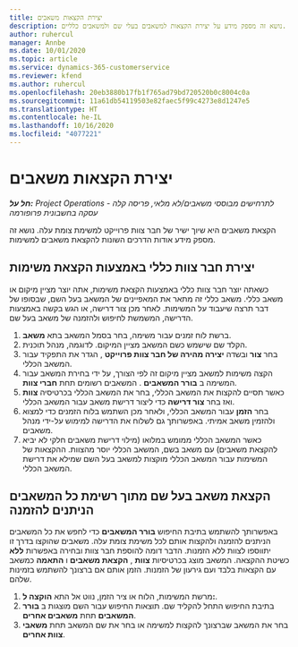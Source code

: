 ```yaml
---
title: יצירת הקצאות משאבים
description: נושא זה מספק מידע על יצירת הקצאות למשאבים בעלי שם ולמשאבים כלליים.
author: ruhercul
manager: Annbe
ms.date: 10/01/2020
ms.topic: article
ms.service: dynamics-365-customerservice
ms.reviewer: kfend
ms.author: ruhercul
ms.openlocfilehash: 20eb3880b17fb1f765ad79bd720520b0c8004c0a
ms.sourcegitcommit: 11a61db54119503e82faec5f99c4273e8d1247e5
ms.translationtype: HT
ms.contentlocale: he-IL
ms.lasthandoff: 10/16/2020
ms.locfileid: "4077221"
---
```

# <a name="create-resource-assignments"></a>יצירת הקצאות משאבים

_**חל על:** Project Operations לתרחישים מבוססי משאבים/לא מלאי, פריסה קלה - עסקה בחשבונית פרופורמה_


הקצאת משאבים היא שיוך ישיר של חבר צוות פרוייקט למשימת צומת עלה. נושא זה מספק מידע אודות הדרכים השונות להקצאת משאבים למשימות.

## <a name="create-a-generic-team-member-through-task-assignment"></a>יצירת חבר צוות כללי באמצעות הקצאת משימות


כשאתה יוצר חבר צוות כללי באמצעות הקצאת משימות, אתה יוצר מציין מיקום או משאב כללי. משאב כללי זה מתאר את המאפיינים של המשאב בעל השם, שבסופו של דבר תרצה שיעבוד על המשימות. לאחר מכן צור דרישה, או הגש בקשה באמצעות הדרישה, המשמשת לחיפוש ולהזמנה של משאב בעל שם.

1. ברשת לוח זמנים עבור משימה, בחר בסמל המשאב בתא **משאב**.
2. הקלד שם שישמש כשם המשאב מציין המיקום. לדוגמה, מנהל תוכנית.
3. בחר **צור** ובשדה **יצירה מהירה של חבר צוות פרוייקט** , הגדר את התפקיד עבור המשאב הכללי.
4. הקצה משימות למשאב מציין מיקום זה לפי הצורך, על ידי בחירת המשאב עבור המשימה ב **בורר המשאבים** . המשאבים רשומים תחת **חברי צוות**.
5. כאשר תסיים להקצות את המשאב הכללי, בחר את המשאב הכללי בכרטיסיה **צוות** ואז בחר **צור דרישה** כדי ליצור דרישת משאב עבור המשאב הכללי.
6. בחר **הזמן** עבור המשאב הכללי, ולאחר מכן השתמש בלוח הזמנים כדי למצוא ולהזמין משאב אמיתי. באפשרותך גם לשלוח את הדרישה למימוש על-ידי מנהל משאבים.
7. כאשר המשאב הכללי ממומש במלואו (מילוי דרישת משאבים חלקי לא יביא להקצאת משאבים) עם משאב בשם, המשאב הכללי יוסר מהצוות. ההקצאות של המשימות עבור המשאב הכללי מוקצות למשאב בעל השם שמילא את דרישת המשאב הכללי.

## <a name="assign-a-named-resource-from-the-list-of-all-bookable-resources"></a>הקצאת משאב בעל שם מתוך רשימת כל המשאבים הניתנים להזמנה

באפשרותך להשתמש בתיבת החיפוש **בורר המשאבים** כדי לחפש את כל המשאבים הניתנים להזמנה ולהקצות אותם לכל משימת צומת עלה. משאבים שהוקצו בדרך זו יתווספו לצוות ללא הזמנות. הדבר דומה להוספת חבר צוות ובחירה באפשרות **ללא** כשיטת ההקצאה. המשאב מוצג בכרטיסיות **צוות** , **הקצאת משאבים** ו **התאמה** כמשאב עם הקצאות בלבד ועם גירעון של הזמנות. הזמן אותם אם ברצונך להשתמש בזמינות שלהם.

1. מרשת המשימות, הלוח או ציר הזמן, נווט אל התא **הוקצה ל:**.
2. בתיבת החיפוש התחל להקליד שם. תוצאות החיפוש עבור השם מוצגות ב **בורר המשאבים** תחת **משאבים אחרים**.
3. בחר את המשאב שברצונך להקצות למשימה או בחר את שם המשאב תחת **משאבי צוות אחרים**.
